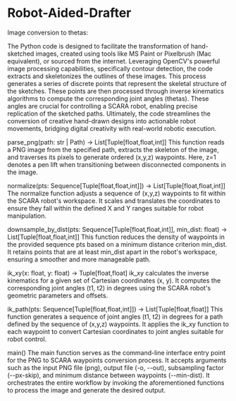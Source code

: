 # Robot-Aided-Drafter

Image conversion to thetas:

The Python code is designed to facilitate the transformation of hand-sketched images, created using tools like MS Paint or Pixelbrush (Mac equivalent), or sourced from the internet. Leveraging OpenCV's powerful image processing capabilities, specifically contour detection, the code extracts and skeletonizes the outlines of these images. This process generates a series of discrete points that represent the skeletal structure of the sketches. These points are then processed through inverse kinematics algorithms to compute the corresponding joint angles (thetas). These angles are crucial for controlling a SCARA robot, enabling precise replication of the sketched paths. Ultimately, the code streamlines the conversion of creative hand-drawn designs into actionable robot movements, bridging digital creativity with real-world robotic execution.

parse_png(path: str | Path) -> List[Tuple[float,float,int]]
This function reads a PNG image from the specified path, extracts the skeleton of the image, and traverses its pixels to generate ordered (x,y,z) waypoints. Here, z=1 denotes a pen lift when transitioning between disconnected components in the image.

normalize(pts: Sequence[Tuple[float,float,int]]) -> List[Tuple[float,float,int]]
The normalize function adjusts a sequence of (x,y,z) waypoints to fit within the SCARA robot's workspace. It scales and translates the coordinates to ensure they fall within the defined X and Y ranges suitable for robot manipulation.

downsample_by_dist(pts: Sequence[Tuple[float,float,int]], min_dist: float) -> List[Tuple[float,float,int]]
This function reduces the density of waypoints in the provided sequence pts based on a minimum distance criterion min_dist. It retains points that are at least min_dist apart in the robot's workspace, ensuring a smoother and more manageable path.

ik_xy(x: float, y: float) -> Tuple[float,float]
ik_xy calculates the inverse kinematics for a given set of Cartesian coordinates (x, y). It computes the corresponding joint angles (t1, t2) in degrees using the SCARA robot's geometric parameters and offsets.

ik_path(pts: Sequence[Tuple[float,float,int]]) -> List[Tuple[float,float]]
This function generates a sequence of joint angles (t1, t2) in degrees for a path defined by the sequence of (x,y,z) waypoints. It applies the ik_xy function to each waypoint to convert Cartesian coordinates to joint angles suitable for robot control.

main()
The main function serves as the command-line interface entry point for the PNG to SCARA waypoints conversion process. It accepts arguments such as the input PNG file (png), output file (-o, --out), subsampling factor (--px-skip), and minimum distance between waypoints (--min-dist). It orchestrates the entire workflow by invoking the aforementioned functions to process the image and generate the desired output.
